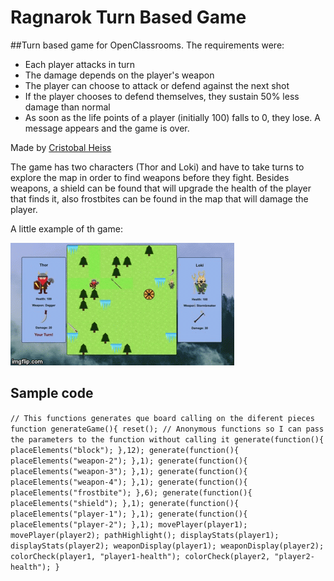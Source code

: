 # Ragnarok Turn Based Game
##Turn based game for OpenClassrooms. The requirements were: 
- Each player attacks in turn
- The damage depends on the player's weapon
- The player can choose to attack or defend against the next shot
- If the player chooses to defend themselves, they sustain 50% less damage than normal
- As soon as the life points of a player (initially 100) falls to 0, they lose. A message appears and the game is over.

Made by [Cristobal Heiss](https://github.com/Ceheiss)

The game has two characters (Thor and Loki) and have to take turns to explore the map in order to find weapons before they fight. Besides weapons, a shield can be found that will upgrade the health of the player that finds it, also frostbites can be found in the map that will damage the player.

A little example of th game:

![game play](images/game.gif)

## Sample code
`
 // This functions generates que board calling on the diferent pieces
  function generateGame(){
  reset();
  // Anonymous functions so I can pass the parameters to the function without calling it
  generate(function(){
    placeElements("block");
  },12);
  generate(function(){
    placeElements("weapon-2");
  },1);
  generate(function(){
    placeElements("weapon-3");
  },1);
  generate(function(){
    placeElements("weapon-4");
  },1);
  generate(function(){
    placeElements("frostbite");
  },6);
  generate(function(){
    placeElements("shield");
  },1);
  generate(function(){
    placeElements("player-1");
  },1);
  generate(function(){
    placeElements("player-2");
  },1);
  movePlayer(player1);
  movePlayer(player2);
  pathHighlight();
  displayStats(player1);
  displayStats(player2);
  weaponDisplay(player1);
  weaponDisplay(player2);
  colorCheck(player1, "player1-health");
  colorCheck(player2, "player2-health");
  }
  `